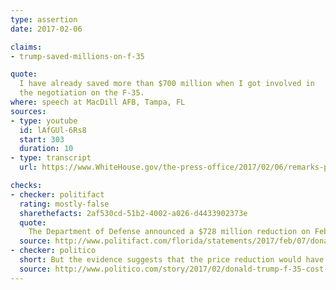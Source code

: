 ```yaml
---
type: assertion
date: 2017-02-06

claims:
- trump-saved-millions-on-f-35

quote:
  I have already saved more than $700 million when I got involved in
  the negotiation on the F-35.
where: speech at MacDill AFB, Tampa, FL
sources:
- type: youtube
  id: lAfGUl-6Rs8
  start: 303
  duration: 10
- type: transcript
  url: https://www.WhiteHouse.gov/the-press-office/2017/02/06/remarks-president-trump-coalition-representatives-and-senior-us

checks:
- checker: politifact
  rating: mostly-false
  sharethefacts: 2af530cd-51b2-4002-a026-d4433902373e
  quote:
    The Department of Defense announced a $728 million reduction on Feb. 3 for the aircraft. But Trump ignores that the government and Lockheed Martin were working toward reducing the costs for years — long before Trump’s tweets in December criticizing the price tag.
  source: http://www.politifact.com/florida/statements/2017/feb/07/donald-trump/trump-overstates-credit-700-million-savings-f-35s/
- checker: politico
  short: But the evidence suggests that the price reduction would have happened even without Trump.
  source: http://www.politico.com/story/2017/02/donald-trump-f-35-cost-234719
---
```


